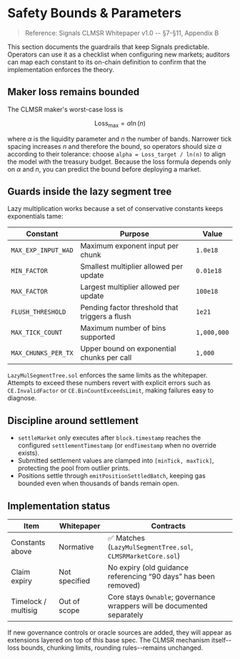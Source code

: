 # Safety Bounds & Parameters

> Reference: Signals CLMSR Whitepaper v1.0 -- §7-§11, Appendix B

This section documents the guardrails that keep Signals predictable. Operators can use it as a checklist when configuring new markets; auditors can map each constant to its on-chain definition to confirm that the implementation enforces the theory.

## Maker loss remains bounded

The CLMSR maker's worst-case loss is

$$
\text{Loss}_{\max} = \alpha \ln(n)
$$

where $\alpha$ is the liquidity parameter and $n$ the number of bands. Narrower tick spacing increases $n$ and therefore the bound, so operators should size $\alpha$ according to their tolerance: choose `alpha = Loss_target / ln(n)` to align the model with the treasury budget. Because the loss formula depends only on $\alpha$ and $n$, you can predict the bound before deploying a market.

## Guards inside the lazy segment tree

Lazy multiplication works because a set of conservative constants keeps exponentials tame:

| Constant | Purpose | Value |
| --- | --- | --- |
| `MAX_EXP_INPUT_WAD` | Maximum exponent input per chunk | `1.0e18` |
| `MIN_FACTOR` | Smallest multiplier allowed per update | `0.01e18` |
| `MAX_FACTOR` | Largest multiplier allowed per update | `100e18` |
| `FLUSH_THRESHOLD` | Pending factor threshold that triggers a flush | `1e21` |
| `MAX_TICK_COUNT` | Maximum number of bins supported | `1,000,000` |
| `MAX_CHUNKS_PER_TX` | Upper bound on exponential chunks per call | `1,000` |

`LazyMulSegmentTree.sol` enforces the same limits as the whitepaper. Attempts to exceed these numbers revert with explicit errors such as `CE.InvalidFactor` or `CE.BinCountExceedsLimit`, making failures easy to diagnose.

## Discipline around settlement

- `settleMarket` only executes after `block.timestamp` reaches the configured `settlementTimestamp` (or `endTimestamp` when no override exists).
- Submitted settlement values are clamped into `[minTick, maxTick]`, protecting the pool from outlier prints.
- Positions settle through `emitPositionSettledBatch`, keeping gas bounded even when thousands of bands remain open.

## Implementation status

| Item | Whitepaper | Contracts |
| --- | --- | --- |
| Constants above | Normative | ✅ Matches (`LazyMulSegmentTree.sol`, `CLMSRMarketCore.sol`) |
| Claim expiry | Not specified | No expiry (old guidance referencing “90 days” has been removed) |
| Timelock / multisig | Out of scope | Core stays `Ownable`; governance wrappers will be documented separately |

If new governance controls or oracle sources are added, they will appear as extensions layered on top of this base spec. The CLMSR mechanism itself--loss bounds, chunking limits, rounding rules--remains unchanged.
